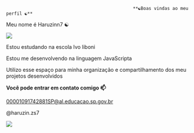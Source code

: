                                                     **☯Boas vindas ao meu perfil ☯**



Meu nome é Haruzinn7 ☯

![](https://media1.tenor.com/m/0Hy1SUov3UIAAAAC/mc-hariel-hariel.gif)


Estou estudando na escola Ivo liboni

Estou me desenvolvendo na linguagem JavaScripta

Utilizo esse espaço para minha organização e compartilhamento dos meu projetos desenvolvidos

**Você pode entrar em contato comigo 📫**

00001091742881SP@al.educacao.sp.gov.br

@haruzin.zs7

![](https://media1.tenor.com/m/5zJu_CB5858AAAAC/mc-hariel-hariel.gif)




